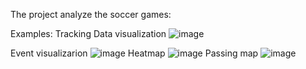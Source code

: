 The project analyze the soccer games: 

Examples:
Tracking Data visualization
![image](https://github.com/user-attachments/assets/ef69fa0a-bfb6-4a3f-848f-3febf5718005)


Event visualizarion
![image](https://github.com/user-attachments/assets/28311b46-f6b1-4133-b9c5-cdbaf76c5478)
Heatmap
![image](https://github.com/user-attachments/assets/b6ea24c6-1fe2-42bb-8ac7-1a68879970d5)
Passing map
![image](https://github.com/user-attachments/assets/ab7231e1-0303-4426-ad7a-322fcd00abe8)
